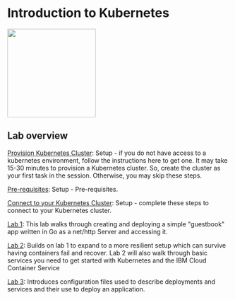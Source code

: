 # Introduction to Kubernetes

<img src="https://kubernetes.io/images/favicon.png" width="200">

## Lab overview

[Provision Kubernetes Cluster](Lab0): Setup - if you do not have access to a kubernetes environment, follow the instructions here to get one. It may take 15-30 minutes to provision a Kubernetes cluster. So, create the cluster as your first task in the session. Otherwise, you may skip these steps.

[Pre-requisites](Lab0.1): Setup - Pre-requisites.

[Connect to your Kubernetes Cluster](Lab0.2): Setup - complete these steps to connect to your Kubernetes cluster.

[Lab 1](Lab1): This lab walks through creating and deploying a simple "guestbook" app written in Go as a net/http Server and accessing it.

[Lab 2](Lab2): Builds on lab 1 to expand to a more resilient setup which can survive having containers fail and recover. Lab 2 will also walk through basic services you need to get started with Kubernetes and the IBM Cloud Container Service

[Lab 3](Lab3): Introduces configuration files used to describe deployments and services and their use to deploy an application.
